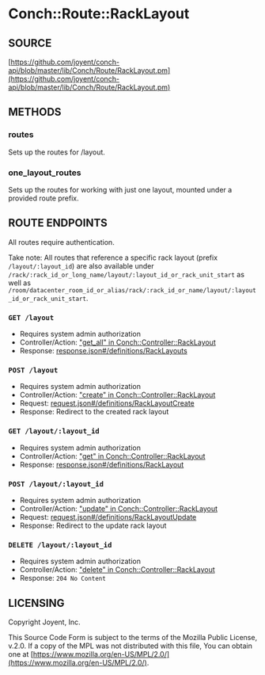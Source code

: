 # Conch::Route::RackLayout

## SOURCE

[https://github.com/joyent/conch-api/blob/master/lib/Conch/Route/RackLayout.pm](https://github.com/joyent/conch-api/blob/master/lib/Conch/Route/RackLayout.pm)

## METHODS

### routes

Sets up the routes for /layout.

### one\_layout\_routes

Sets up the routes for working with just one layout, mounted under a provided route prefix.

## ROUTE ENDPOINTS

All routes require authentication.

Take note: All routes that reference a specific rack layout (prefix `/layout/:layout_id`) are
also available under `/rack/:rack_id_or_long_name/layout/:layout_id_or_rack_unit_start` as
well as
`/room/datacenter_room_id_or_alias/rack/:rack_id_or_name/layout/:layout_id_or_rack_unit_start`.

### `GET /layout`

- Requires system admin authorization
- Controller/Action: ["get\_all" in Conch::Controller::RackLayout](../modules/Conch%3A%3AController%3A%3ARackLayout#get_all)
- Response: [response.json#/definitions/RackLayouts](../json-schema/response.json#/definitions/RackLayouts)

### `POST /layout`

- Requires system admin authorization
- Controller/Action: ["create" in Conch::Controller::RackLayout](../modules/Conch%3A%3AController%3A%3ARackLayout#create)
- Request: [request.json#/definitions/RackLayoutCreate](../json-schema/request.json#/definitions/RackLayoutCreate)
- Response: Redirect to the created rack layout

### `GET /layout/:layout_id`

- Requires system admin authorization
- Controller/Action: ["get" in Conch::Controller::RackLayout](../modules/Conch%3A%3AController%3A%3ARackLayout#get)
- Response: [response.json#/definitions/RackLayout](../json-schema/response.json#/definitions/RackLayout)

### `POST /layout/:layout_id`

- Requires system admin authorization
- Controller/Action: ["update" in Conch::Controller::RackLayout](../modules/Conch%3A%3AController%3A%3ARackLayout#update)
- Request: [request.json#/definitions/RackLayoutUpdate](../json-schema/request.json#/definitions/RackLayoutUpdate)
- Response: Redirect to the update rack layout

### `DELETE /layout/:layout_id`

- Requires system admin authorization
- Controller/Action: ["delete" in Conch::Controller::RackLayout](../modules/Conch%3A%3AController%3A%3ARackLayout#delete)
- Response: `204 No Content`

## LICENSING

Copyright Joyent, Inc.

This Source Code Form is subject to the terms of the Mozilla Public License,
v.2.0. If a copy of the MPL was not distributed with this file, You can obtain
one at [https://www.mozilla.org/en-US/MPL/2.0/](https://www.mozilla.org/en-US/MPL/2.0/).
